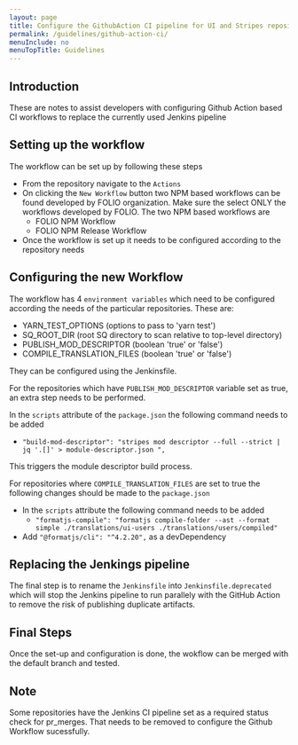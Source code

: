 ```yaml
---
layout: page
title: Configure the GithubAction CI pipeline for UI and Stripes repositories
permalink: /guidelines/github-action-ci/
menuInclude: no
menuTopTitle: Guidelines
---
```


## Introduction

These are notes to assist developers with configuring Github Action based CI workflows to replace the currently used Jenkins pipeline

## Setting up the workflow

The workflow can be set up by following these steps
- From the repository navigate to the `Actions`
- On clicking the `New Workflow` button two NPM based workflows can be found developed by FOLIO organization. Make sure the select ONLY the workflows developed by FOLIO. The two NPM based workflows are
    - FOLIO NPM Workflow
    - FOLIO NPM Release Workflow
- Once the workflow is set up it needs to be configured according to the repository needs

## Configuring the new Workflow

The workflow has 4 `environment variables` which need to be configured according the needs of the particular repositories. These are:
- YARN_TEST_OPTIONS (options to pass to 'yarn test')
- SQ_ROOT_DIR (root SQ directory to scan relative to top-level directory)
- PUBLISH_MOD_DESCRIPTOR (boolean 'true' or 'false')
- COMPILE_TRANSLATION_FILES (boolean 'true' or 'false')

They can be configured using the Jenkinsfile.

For the repositories which have `PUBLISH_MOD_DESCRIPTOR` variable set as true, an extra step needs to be performed.

In the `scripts` attribute of the `package.json` the following command needs to be added
- `"build-mod-descriptor": "stripes mod descriptor --full --strict | jq '.[]' > module-descriptor.json ",`

This triggers the module descriptor build process.

For repositories where `COMPILE_TRANSLATION_FILES` are set to true the following changes should be made to the `package.json`
- In the `scripts` attribute the following command needs to be added
    - `"formatjs-compile": "formatjs compile-folder --ast --format simple ./translations/ui-users ./translations/users/compiled"`
- Add `"@formatjs/cli": "^4.2.20",` as a devDependency




## Replacing the Jenkings pipeline

The final step is to rename the `Jenkinsfile` into `Jenkinsfile.deprecated` which will stop the Jenkins pipeline to run parallely with the GitHub Action to remove the risk of publishing duplicate artifacts.

## Final Steps

Once the set-up and configuration is done, the wokflow can be merged with the default branch and tested.

## Note

Some repositories have the Jenkins CI pipeline set as a required status check for pr_merges. That needs to be removed to configure the Github Workflow sucessfully.

<div class="folio-spacer-content"></div>

